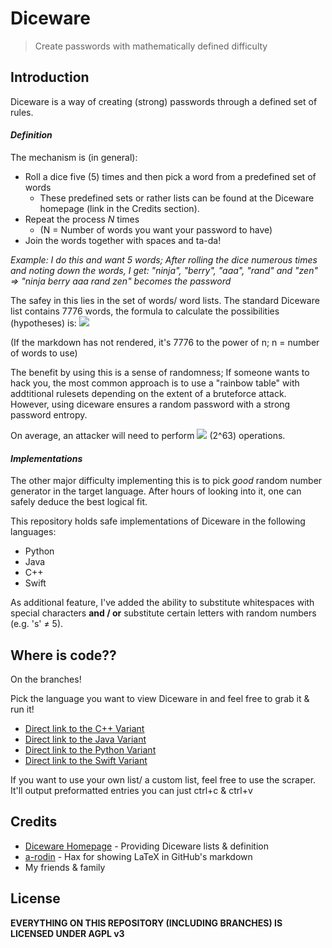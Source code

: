 
# Diceware
> Create passwords with mathematically defined difficulty

## Introduction 
Diceware is a way of creating (strong) passwords through a defined set of rules.

#### _Definition_
The mechanism is (in general):
- Roll a dice five (5) times and then pick a word from a predefined set of words
	- These predefined sets or rather lists can be found at the Diceware homepage (link in the Credits section). 
- Repeat the process _N_ times
	- (N = Number of words you want your password to have)
- Join the words together with spaces and ta-da!

_Example:_
_I do this and want 5 words; After rolling the dice numerous times and noting down the words, I get:
"ninja", "berry", "aaa", "rand" and "zen"_
_=> "ninja berry aaa rand zen" becomes the password_ 

The safey in this lies in the set of words/ word lists. The standard Diceware list contains 7776 words, the formula to calculate the possibilities (hypotheses) is: <img src="https://render.githubusercontent.com/render/math?math=7776^{n}">

(If the markdown has not rendered, it's 7776 to the power of n; n = number of words to use)

The benefit by using this is a sense of randomness; If someone wants to hack you, the most common approach is to use a "rainbow table" with addtitional rulesets depending on the extent of a bruteforce attack. However, using diceware ensures a random password with a strong password entropy.

On average, an attacker will need to perform <img src="https://render.githubusercontent.com/render/math?math=2^{63}"> (2^63) operations.

#### _Implementations_
The other major difficulty implementing this is to pick _good_ random number generator in the target language. After hours of looking into it, one can safely deduce the best logical fit.

This repository holds safe implementations of Diceware in the following languages:
- Python
- Java
- C++
- Swift

As additional feature, I've added the ability to substitute whitespaces with special characters **and / or** substitute certain letters with random numbers (e.g. 's' ≠ 5).

## Where is code??
On the branches!

Pick the language you want to view Diceware in and feel free to grab it & run it!

- [Direct link to the C++ Variant](https://github.com/mass1ve-err0r/Diceware/tree/CPP)
- [Direct link to the Java Variant](https://github.com/mass1ve-err0r/Diceware/tree/Java)
- [Direct link to the Python Variant](https://github.com/mass1ve-err0r/Diceware/tree/Python)
- [Direct link to the Swift Variant](https://github.com/mass1ve-err0r/Diceware/tree/Swift)


If you want to use your own list/ a custom list, feel free to use the scraper. It'll output preformatted entries you can just ctrl+c & ctrl+v
## Credits
- [Diceware Homepage](https://theworld.com/~reinhold/diceware.html) - Providing Diceware lists & definition
- [a-rodin](https://gist.github.com/a-rodin/fef3f543412d6e1ec5b6cf55bf197d7b) - Hax for showing LaTeX in GitHub's markdown
- My friends & family

## License
**EVERYTHING ON THIS REPOSITORY (INCLUDING BRANCHES) IS LICENSED UNDER AGPL v3**
